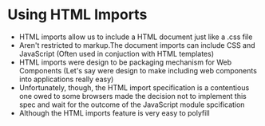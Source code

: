 # **Using HTML Imports**


- HTML imports allow us to include a HTML document just like a .css file
- Aren't restricted to markup.The document imports can include CSS and JavaScript (Often used in conjuction with HTML templates)
- HTML imports were design to be packaging mechanism for Web Components (Let's say were design to make including web components into applications really easy)
- Unfortunately, though, the HTML import specification is a contentious one owed to some browsers made the decision not to implement this spec and wait for the outcome of the JavaScript module spcification
- Although the HTML imports feature is very easy to polyfill 
